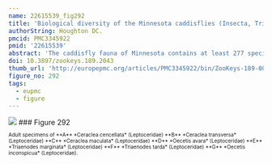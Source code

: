 ```yaml
---
name: 22615539_fig292
title: 'Biological diversity of the Minnesota caddisflies (Insecta, Trichoptera).'
authorString: Houghton DC.
pmcid: PMC3345922
pmid: '22615539'
abstract: 'The caddisfly fauna of Minnesota contains at least 277 species within 21 families and 75 genera. These species are based on examination of 312,884 specimens from 2,166 collections of 937 Minnesota aquatic habitats from 1890 to 2007. Included in these totals is my own quantitative sampling of 4 representative habitat types: small streams, medium rivers, large rivers, and lakes, from each of the 58 major Minnesota watersheds from June through September during 1999-2001. All species are illustrated herein, and their known Minnesota abundances, distributions, adult flight periodicities, and habitat affinities presented. Four species: Lepidostoma griseum (Lepidostomatidae), Psilotreta indecisa (Odontoceridae), and Phryganea sayi and Ptilostomis angustipennis (Phryganeidae) are added to the known fauna. An additional 31 dubious species records are removed for various reasons. Of the 5 determined caddisfly regions of the state, species richness per watershed was highest in the Lake Superior and Northern Regions, intermediate in the Southeastern, and lowest in the Northwestern and Southern. Of the 48 individual collections that yielded >40 species, all but 1 were from the Northern Region. Many species, especially within the families Limnephilidae and Phryganeidae, have appeared to decrease in distribution and abundance during the past 75 years, particularly those once common within the Northwestern and Southern Regions. Many species now appear regionally extirpated, and a few have disappeared from the entire state. The loss of species in the Northwestern and Southern Regions, and probably elsewhere, is almost certainly related to the conversion of many habitats to large-scale agriculture during the mid-20th century.'
doi: 10.3897/zookeys.189.2043
thumb_url: 'http://europepmc.org/articles/PMC3345922/bin/ZooKeys-189-001-g292.gif'
figure_no: 292
tags:
  - eupmc
  - figure
---
```

<img src='http://europepmc.org/articles/PMC3345922/bin/ZooKeys-189-001-g292.jpg' style='max-height: 300px'>
### Figure 292
<p style='font-size: 10px;'>Adult specimens of **A** *<named-content content-type="taxon-name">Ceraclea cencellata</named-content>* (<named-content content-type="taxon-name">Leptoceridae</named-content>) **B** *<named-content content-type="taxon-name">Ceraclea transversa</named-content>* (<named-content content-type="taxon-name">Leptoceridae</named-content>) **C** *<named-content content-type="taxon-name">Ceraclea maculata</named-content>* (<named-content content-type="taxon-name">Leptoceridae</named-content>) **D** *<named-content content-type="taxon-name">Oecetis avara</named-content>* (<named-content content-type="taxon-name">Leptoceridae</named-content>) **E** *<named-content content-type="taxon-name">Triaenodes marginata</named-content>* (<named-content content-type="taxon-name">Leptoceridae</named-content>) **F** *<named-content content-type="taxon-name">Triaenodes tarda</named-content>* (<named-content content-type="taxon-name">Leptoceridae</named-content>) **G** *<named-content content-type="taxon-name">Oecetis inconspicua</named-content>* (<named-content content-type="taxon-name">Leptoceridae</named-content>).</p>